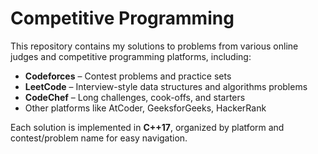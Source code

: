 # Competitive Programming

This repository contains my solutions to problems from various online judges and competitive programming platforms, including:

- **Codeforces** – Contest problems and practice sets
- **LeetCode** – Interview-style data structures and algorithms problems
- **CodeChef** – Long challenges, cook-offs, and starters
-  Other platforms like AtCoder, GeeksforGeeks, HackerRank

Each solution is implemented in **C++17**, organized by platform and contest/problem name for easy navigation.
